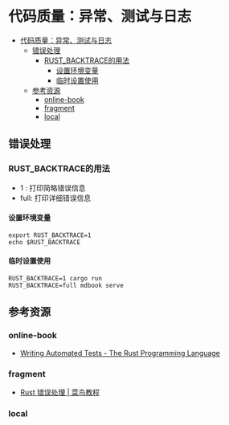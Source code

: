 # 代码质量：异常、测试与日志

<!--ts-->
* [代码质量：异常、测试与日志](#代码质量异常测试与日志)
   * [错误处理](#错误处理)
      * [RUST_BACKTRACE的用法](#rust_backtrace的用法)
         * [设置环境变量](#设置环境变量)
         * [临时设置使用](#临时设置使用)
   * [参考资源](#参考资源)
      * [online-book](#online-book)
      * [fragment](#fragment)
      * [local](#local)

<!-- Created by https://github.com/ekalinin/github-markdown-toc -->
<!-- Added by: runner, at: Thu Jul 28 07:17:50 UTC 2022 -->

<!--te-->

## 错误处理

### RUST_BACKTRACE的用法

- 1 : 打印简略错误信息
- full: 打印详细错误信息

#### 设置环境变量

```shell
export RUST_BACKTRACE=1
echo $RUST_BACKTRACE
```

#### 临时设置使用

```shell
RUST_BACKTRACE=1 cargo run
RUST_BACKTRACE=full mdbook serve
```

## 参考资源

### online-book

- [Writing Automated Tests - The Rust Programming Language](https://doc.rust-lang.org/book/ch11-00-testing.html)

### fragment

- [Rust 错误处理 | 菜鸟教程](https://www.runoob.com/rust/rust-error-handle.html)

### local
